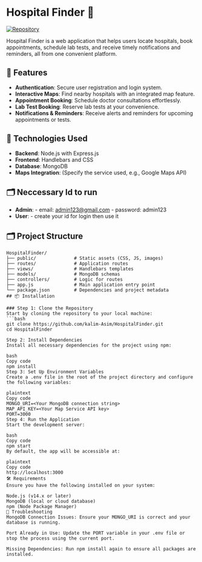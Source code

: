 # Hospital Finder 🏥

[![Repository](https://img.shields.io/badge/GitHub-HospitalFinder-blue?style=flat-square)](https://github.com/kalim-Asim/HospitalFinder)

Hospital Finder is a web application that helps users locate hospitals, book appointments, schedule lab tests, and receive timely notifications and reminders, all from one convenient platform.

## 🌟 Features

- **Authentication**: Secure user registration and login system.
- **Interactive Maps**: Find nearby hospitals with an integrated map feature.
- **Appointment Booking**: Schedule doctor consultations effortlessly.
- **Lab Test Booking**: Reserve lab tests at your convenience.
- **Notifications & Reminders**: Receive alerts and reminders for upcoming appointments or tests.

## 🔧 Technologies Used

- **Backend**: Node.js with Express.js
- **Frontend**: Handlebars and CSS
- **Database**: MongoDB
- **Maps Integration**: (Specify the service used, e.g., Google Maps API)
## 🗂 Neccessary Id to run
- **Admin**: - email: admin123@gmail.com
             - password: admin123
- **User**: - create your id for login then use it
  
## 🗂 Project Structure

```plaintext
HospitalFinder/
├── public/              # Static assets (CSS, JS, images)
├── routes/              # Application routes
├── views/               # Handlebars templates
├── models/              # MongoDB schemas
├── controllers/         # Logic for routes
├── app.js               # Main application entry point
└── package.json         # Dependencies and project metadata
## 📦 Installation

### Step 1: Clone the Repository
Start by cloning the repository to your local machine:
```bash
git clone https://github.com/kalim-Asim/HospitalFinder.git
cd HospitalFinder

Step 2: Install Dependencies
Install all necessary dependencies for the project using npm:

bash
Copy code
npm install
Step 3: Set Up Environment Variables
Create a .env file in the root of the project directory and configure the following variables:

plaintext
Copy code
MONGO_URI=<Your MongoDB connection string>
MAP_API_KEY=<Your Map Service API key>
PORT=3000
Step 4: Run the Application
Start the development server:

bash
Copy code
npm start
By default, the app will be accessible at:

plaintext
Copy code
http://localhost:3000
🛠 Requirements
Ensure you have the following installed on your system:

Node.js (v14.x or later)
MongoDB (local or cloud database)
npm (Node Package Manager)
🔧 Troubleshooting
MongoDB Connection Issues: Ensure your MONGO_URI is correct and your database is running.

Port Already in Use: Update the PORT variable in your .env file or stop the process using the current port.

Missing Dependencies: Run npm install again to ensure all packages are installed.
